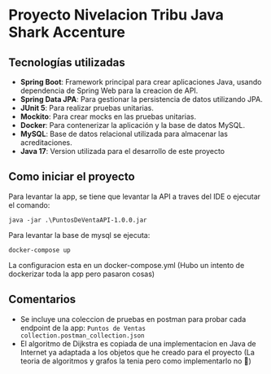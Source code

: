 # Proyecto Nivelacion Tribu Java Shark Accenture



## Tecnologías utilizadas

- **Spring Boot**: Framework principal para crear aplicaciones Java, usando dependencia de Spring Web para la creacion de API.
- **Spring Data JPA**: Para gestionar la persistencia de datos utilizando JPA.
- **JUnit 5**: Para realizar pruebas unitarias.
- **Mockito**: Para crear mocks en las pruebas unitarias.
- **Docker**: Para contenerizar la aplicación y la base de datos MySQL.
- **MySQL**: Base de datos relacional utilizada para almacenar las acreditaciones.
- **Java 17**: Version utilizada para el desarrollo de este proyecto

## Como iniciar el proyecto

Para levantar la app, se tiene que levantar la API a traves del IDE o ejecutar el comando:

`java -jar .\PuntosDeVentaAPI-1.0.0.jar`

Para levantar la base de mysql se ejecuta:

`docker-compose up`

La configuracion esta en un docker-compose.yml (Hubo un intento de dockerizar toda la app pero pasaron cosas)

## Comentarios

- Se incluye una coleccion de pruebas en postman para probar cada endpoint de la app: `Puntos de Ventas collection.postman_collection.json`
- El algoritmo de Dijkstra es copiada de una implementacion en Java de Internet ya adaptada a los objetos que he creado para el proyecto (La teoria de algoritmos y grafos la tenia pero como implementarlo no 🤣)

